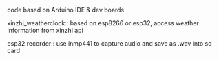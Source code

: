 code based on Arduino IDE & dev boards

xinzhi_weatherclock::
based on esp8266 or esp32, access weather information from xinzhi api

esp32 recorder::
use inmp441 to capture audio and save as .wav into sd card
